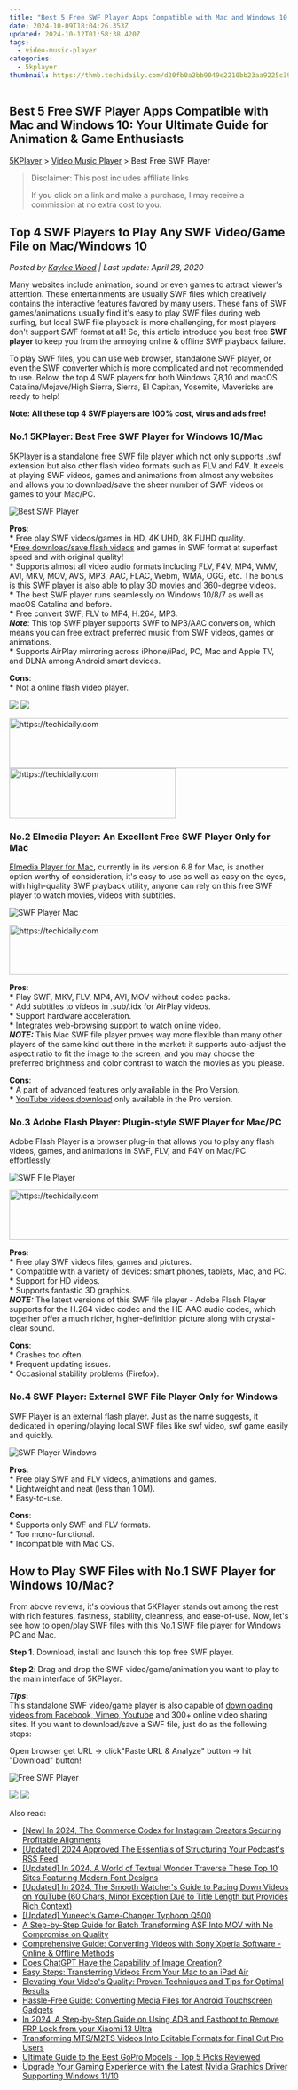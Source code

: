 ```yaml
---
title: "Best 5 Free SWF Player Apps Compatible with Mac and Windows 10: Your Ultimate Guide for Animation & Game Enthusiasts"
date: 2024-10-09T18:04:26.353Z
updated: 2024-10-12T01:58:38.420Z
tags:
  - video-music-player
categories:
  - 5kplayer
thumbnail: https://thmb.techidaily.com/d20fb0a2bb9049e2210bb23aa9225c390244059cedf35b9a34d45f9a041c8543.jpg
---
```


## Best 5 Free SWF Player Apps Compatible with Mac and Windows 10: Your Ultimate Guide for Animation & Game Enthusiasts

[5KPlayer](https://tools.techidaily.com/5kplayer/products/) \> [Video Music Player](https://tools.techidaily.com/5kplayer/video-music-player/) \> Best Free SWF Player

>  Disclaimer: This post includes affiliate links
>
>  If you click on a link and make a purchase, I may receive a commission at no extra cost to you.
>

## Top 4 SWF Players to Play Any SWF Video/Game File on Mac/Windows 10

 _Posted by [Kaylee Wood](https://www.quora.com/profile/Amanda-Hu-21) | Last update: April 28, 2020_

Many websites include animation, sound or even games to attract viewer's attention. These entertainments are usually SWF files which creatively contains the interactive features favored by many users. These fans of SWF games/animations usually find it's easy to play SWF files during web surfing, but local SWF file playback is more challenging, for most players don't support SWF format at all! So, this article introduce you best free **SWF player** to keep you from the annoying online & offline SWF playback failure.

To play SWF files, you can use web browser, standalone SWF player, or even the SWF converter which is more complicated and not recommended to use. Below, the top 4 SWF players for both Windows 7,8,10 and macOS Catalina/Mojave/High Sierra, Sierra, El Capitan, Yosemite, Mavericks are ready to help!

**Note: All these top 4 SWF players are 100% cost, virus and ads free!**

### No.1 5KPlayer: Best Free SWF Player for Windows 10/Mac

[5KPlayer](https://tools.techidaily.com/5kplayer/video-music-player/) is a standalone free SWF file player which not only supports .swf extension but also other flash video formats such as FLV and F4V. It excels at playing SWF videos, games and animations from almost any websites and allows you to download/save the sheer number of SWF videos or games to your Mac/PC. 

![Best SWF Player](https://www.5kplayer.com/video-music-player/img/ui-mac.jpg) 

**Pros**:  
**\*** Free play SWF videos/games in HD, 4K UHD, 8K FUHD quality.  
**\***[Free download/save flash videos](https://tools.techidaily.com/5kplayer/youtube-download/) and games in SWF format at superfast speed and with original quality!  
**\*** Supports almost all video audio formats including FLV, F4V, MP4, WMV, AVI, MKV, MOV, AVS, MP3, AAC, FLAC, Webm, WMA, OGG, etc. The bonus is this SWF player is also able to play 3D movies and 360-degree videos.  
**\*** The best SWF player runs seamlessly on Windows 10/8/7 as well as macOS Catalina and before.  
**\*** Free convert SWF, FLV to MP4, H.264, MP3.  
**_Note_**: This top SWF player supports SWF to MP3/AAC conversion, which means you can free extract preferred music from SWF videos, games or animations.  
**\*** Supports AirPlay mirroring across iPhone/iPad, PC, Mac and Apple TV, and DLNA among Android smart devices.

**Cons**:  
**\*** Not a online flash video player. 

[![](https://www.5kplayer.com/video-music-player/../button/freedownwhitewin.png)](https://tools.techidaily.com/5kplayer/products/) [![](https://www.5kplayer.com/video-music-player/../button/freedownbackmac.png)](https://tools.techidaily.com/5kplayer/products/) 

<!-- affiliate ads begin -->
<a href="https://ephamedtechinc.pxf.io/c/5597632/2137201/26400" target="_top" id="2137201">
  <img src="//a.impactradius-go.com/display-ad/26400-2137201" border="0" alt="https://techidaily.com" width="728" height="90"/>
</a>
<img height="0" width="0" src="https://ephamedtechinc.pxf.io/i/5597632/2137201/26400" style="position:absolute;visibility:hidden;" border="0" />
<!-- affiliate ads end -->

<!-- affiliate ads begin -->
<a href="https://malaysia-healthcare-travel-council.pxf.io/c/5597632/1557746/17382" target="_top" id="1557746">
  <img src="//a.impactradius-go.com/display-ad/17382-1557746" border="0" alt="https://techidaily.com" width="300" height="90"/>
</a>
<img height="0" width="0" src="https://malaysia-healthcare-travel-council.pxf.io/i/5597632/1557746/17382" style="position:absolute;visibility:hidden;" border="0" />
<!-- affiliate ads end -->

###  No.2 Elmedia Player: An Excellent Free SWF Player Only for Mac

[Elmedia Player for Mac](https://tools.techidaily.com/eltima/products/), currently in its version 6.8 for Mac, is another option worthy of consideration, it's easy to use as well as easy on the eyes, with high-quality SWF playback utility, anyone can rely on this free SWF player to watch movies, videos with subtitles.

![SWF Player Mac](https://www.5kplayer.com/video-music-player/img/elmedia-player-mac.jpg) 

<!-- affiliate ads begin -->
<a href="https://imp.i357552.net/c/5597632/863035/11832" target="_top" id="863035">
  <img src="//a.impactradius-go.com/display-ad/11832-863035" border="0" alt="https://techidaily.com" width="728" height="90"/>
</a>
<img height="0" width="0" src="https://imp.i357552.net/i/5597632/863035/11832" style="position:absolute;visibility:hidden;" border="0" />
<!-- affiliate ads end -->

**Pros**:  
**\*** Play SWF, MKV, FLV, MP4, AVI, MOV without codec packs.  
**\*** Add subtitles to videos in .sub/.idx for AirPlay videos.  
**\*** Support hardware acceleration.  
**\*** Integrates web-browsing support to watch online video.  
_**NOTE:**_ This Mac SWF file player proves way more flexible than many other players of the same kind out there in the market: it supports auto-adjust the aspect ratio to fit the image to the screen, and you may choose the preferred brightness and color contrast to watch the movies as you please. 

**Cons**:   
**\*** A part of advanced features only available in the Pro Version.  
**\*** [YouTube videos download](https://tools.techidaily.com/5kplayer/youtube-download/) only available in the Pro version.

### No.3 Adobe Flash Player: Plugin-style SWF Player for Mac/PC

Adobe Flash Player is a browser plug-in that allows you to play any flash videos, games, and animations in SWF, FLV, and F4V on Mac/PC effortlessly.

![SWF File Player](https://www.5kplayer.com/video-music-player/img/5kp-adobeflash-zjy.jpg) 

<!-- affiliate ads begin -->
<a href="https://appsumo.8odi.net/c/5597632/2082539/7443" target="_top" id="2082539">
  <img src="//a.impactradius-go.com/display-ad/7443-2082539" border="0" alt="https://techidaily.com" width="728" height="90"/>
</a>
<img height="0" width="0" src="https://appsumo.8odi.net/i/5597632/2082539/7443" style="position:absolute;visibility:hidden;" border="0" />
<!-- affiliate ads end -->

**Pros**:  
**\*** Free play SWF videos files, games and pictures.  
**\*** Compatible with a variety of devices: smart phones, tablets, Mac, and PC.  
**\*** Support for HD videos.  
**\*** Supports fantastic 3D graphics.  
_**NOTE:**_ The latest versions of this SWF file player - Adobe Flash Player supports for the H.264 video codec and the HE-AAC audio codec, which together offer a much richer, higher-definition picture along with crystal-clear sound. 

**Cons**:   
**\*** Crashes too often.  
**\*** Frequent updating issues.  
**\*** Occasional stability problems (Firefox).

### No.4 SWF Player: External SWF File Player Only for Windows

SWF Player is an external flash player. Just as the name suggests, it dedicated in opening/playing local SWF files like swf video, swf game easily and quickly. 

![SWF Player Windows](https://www.5kplayer.com/video-music-player/img/swf-player-0229.jpg) 

**Pros**:   
**\*** Free play SWF and FLV videos, animations and games.  
**\*** Lightweight and neat (less than 1.0M).  
**\*** Easy-to-use.

**Cons**:   
**\*** Supports only SWF and FLV formats.  
**\*** Too mono-functional.  
**\*** Incompatible with Mac OS.

## How to Play SWF Files with No.1 SWF Player for Windows 10/Mac?

From above reviews, it's obvious that 5KPlayer stands out among the rest with rich features, fastness, stability, cleanness, and ease-of-use. Now, let's see how to open/play SWF files with this No.1 SWF file player for Windows PC and Mac. 

**Step 1.** Download, install and launch this top free SWF player. 

**Step 2**: Drag and drop the SWF video/game/animation you want to play to the main interface of 5KPlayer. 

**_Tips_:**  
 This standalone SWF video/game player is also capable of [downloading videos from Facebook, Vimeo, Youtube](https://tools.techidaily.com/5kplayer/youtube-download/) and 300+ online video sharing sites. If you want to download/save a SWF file, just do as the following steps: 

Open browser get URL -> click"Paste URL & Analyze" button -> hit "Download" button!

![Free SWF Player](https://www.5kplayer.com/video-music-player/img/torrent-player-xsy-0430.jpg) 

[![](https://www.5kplayer.com/video-music-player/../button/freedownwhitewin.png)](https://tools.techidaily.com/5kplayer/products/) [![](https://www.5kplayer.com/video-music-player/../button/freedownbackmac.png)](https://tools.techidaily.com/5kplayer/products/)

<ins class="adsbygoogle"
     style="display:block"
     data-ad-format="autorelaxed"
     data-ad-client="ca-pub-7571918770474297"
     data-ad-slot="1223367746"></ins>

<ins class="adsbygoogle"
     style="display:block"
     data-ad-client="ca-pub-7571918770474297"
     data-ad-slot="8358498916"
     data-ad-format="auto"
     data-full-width-responsive="true"></ins>

<span class="atpl-alsoreadstyle">Also read:</span>
<div><ul>
<li><a href="https://instagram-video-files.techidaily.com/new-in-2024-the-commerce-codex-for-instagram-creators-securing-profitable-alignments/"><u>[New] In 2024, The Commerce Codex for Instagram Creators Securing Profitable Alignments</u></a></li>
<li><a href="https://fox-cloud.techidaily.com/updated-2024-approved-the-essentials-of-structuring-your-podcasts-rss-feed/"><u>[Updated] 2024 Approved The Essentials of Structuring Your Podcast's RSS Feed</u></a></li>
<li><a href="https://fox-links.techidaily.com/updated-in-2024-a-world-of-textual-wonder-traverse-these-top-10-sites-featuring-modern-font-designs/"><u>[Updated] In 2024, A World of Textual Wonder Traverse These Top 10 Sites Featuring Modern Font Designs</u></a></li>
<li><a href="https://youtube-zero.techidaily.com/ed-in-2024-the-smooth-watchers-guide-to-pacing-down-videos-on-youtube-60-chars-minor-exception-due-to-title-length-but-provides-rich-context/"><u>[Updated] In 2024, The Smooth Watcher's Guide to Pacing Down Videos on YouTube (60 Chars, Minor Exception Due to Title Length but Provides Rich Context)</u></a></li>
<li><a href="https://fox-http.techidaily.com/updated-yuneecs-game-changer-typhoon-q500/"><u>[Updated] Yuneec's Game-Changer Typhoon Q500</u></a></li>
<li><a href="https://media-tips.techidaily.com/a-step-by-step-guide-for-batch-transforming-asf-into-mov-with-no-compromise-on-quality/"><u>A Step-by-Step Guide for Batch Transforming ASF Into MOV with No Compromise on Quality</u></a></li>
<li><a href="https://media-tips.techidaily.com/comprehensive-guide-converting-videos-with-sony-xperia-software-online-and-offline-methods/"><u>Comprehensive Guide: Converting Videos with Sony Xperia Software - Online & Offline Methods</u></a></li>
<li><a href="https://tech-hub.techidaily.com/does-chatgpt-have-the-capability-of-image-creation/"><u>Does ChatGPT Have the Capability of Image Creation?</u></a></li>
<li><a href="https://media-tips.techidaily.com/easy-steps-transferring-videos-from-your-mac-to-an-ipad-air/"><u>Easy Steps: Transferring Videos From Your Mac to an iPad Air</u></a></li>
<li><a href="https://media-tips.techidaily.com/elevating-your-videos-quality-proven-techniques-and-tips-for-optimal-results/"><u>Elevating Your Video's Quality: Proven Techniques and Tips for Optimal Results</u></a></li>
<li><a href="https://media-tips.techidaily.com/hassle-free-guide-converting-media-files-for-android-touchscreen-gadgets/"><u>Hassle-Free Guide: Converting Media Files for Android Touchscreen Gadgets</u></a></li>
<li><a href="https://bypass-frp.techidaily.com/in-2024-a-step-by-step-guide-on-using-adb-and-fastboot-to-remove-frp-lock-from-your-xiaomi-13-ultra-by-drfone-android/"><u>In 2024, A Step-by-Step Guide on Using ADB and Fastboot to Remove FRP Lock from your Xiaomi 13 Ultra</u></a></li>
<li><a href="https://media-tips.techidaily.com/transforming-mtsm2ts-videos-into-editable-formats-for-final-cut-pro-users/"><u>Transforming MTS/M2TS Videos Into Editable Formats for Final Cut Pro Users</u></a></li>
<li><a href="https://media-tips.techidaily.com/ultimate-guide-to-the-best-gopro-models-top-5-picks-reviewed/"><u>Ultimate Guide to the Best GoPro Models - Top 5 Picks Reviewed</u></a></li>
<li><a href="https://driver-download.techidaily.com/upgrade-your-gaming-experience-with-the-latest-nvidia-graphics-driver-supporting-windows-1110/"><u>Upgrade Your Gaming Experience with the Latest Nvidia Graphics Driver Supporting Windows 11/10</u></a></li>
</ul></div>


